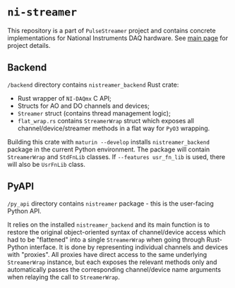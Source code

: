 # `ni-streamer`

This repository is a part of `PulseStreamer` project and contains concrete implementations for National Instruments DAQ hardware. See [main page](https://github.com/pulse-streamer) for project details. 

## Backend
`/backend` directory contains `nistreamer_backend` Rust crate:
   * Rust wrapper of `NI-DAQmx` C API;
   * Structs for AO and DO channels and devices;
   * `Streamer` struct (contains thread management logic);
   * `flat_wrap.rs` contains `StreamerWrap` struct which exposes all channel/device/streamer methods in a flat way for `PyO3` wrapping.

Building this crate with `maturin --develop` installs `nistreamer_backend` package in the current Python environment. The package will contain `StreamerWrap` and `StdFnLib` classes. If `--features usr_fn_lib` is used, there will also be `UsrFnLib` class.  


## PyAPI
`/py_api` directory contains `nistreamer` package - this is the user-facing Python API. 

It relies on the installed `nistreamer_backend` and its main function is to restore the original object-oriented syntax of channel/device access which had to be "flattened" into a single `StreamerWrap` when going through Rust-Python interface. It is done by representing individual channels and devices with "proxies". All proxies have direct access to the same underlying `StreamerWrap` instance, but each exposes the relevant methods only and automatically passes the corresponding channel/device name arguments when relaying the call to `StreamerWrap`.
